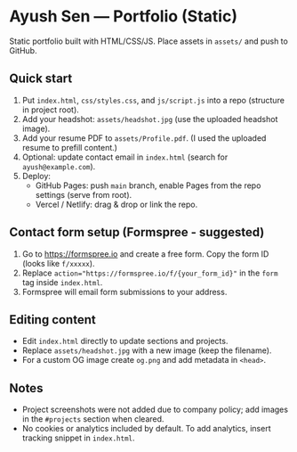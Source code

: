 # Ayush Sen — Portfolio (Static)

Static portfolio built with HTML/CSS/JS. Place assets in `assets/` and push to GitHub.

## Quick start
1. Put `index.html`, `css/styles.css`, and `js/script.js` into a repo (structure in project root).
2. Add your headshot: `assets/headshot.jpg` (use the uploaded headshot image).
3. Add your resume PDF to `assets/Profile.pdf`. (I used the uploaded resume to prefill content.) 
4. Optional: update contact email in `index.html` (search for `ayush@example.com`).
5. Deploy:
   - GitHub Pages: push `main` branch, enable Pages from the repo settings (serve from root).
   - Vercel / Netlify: drag & drop or link the repo.

## Contact form setup (Formspree - suggested)
1. Go to https://formspree.io and create a free form. Copy the form ID (looks like `f/xxxxx`).
2. Replace `action="https://formspree.io/f/{your_form_id}"` in the `form` tag inside `index.html`.
3. Formspree will email form submissions to your address.

## Editing content
- Edit `index.html` directly to update sections and projects.
- Replace `assets/headshot.jpg` with a new image (keep the filename).
- For a custom OG image create `og.png` and add metadata in `<head>`.

## Notes
- Project screenshots were not added due to company policy; add images in the `#projects` section when cleared.
- No cookies or analytics included by default. To add analytics, insert tracking snippet in `index.html`.
